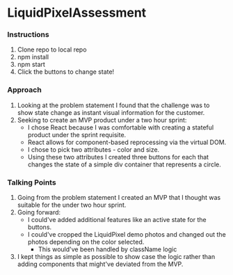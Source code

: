 # LiquidPixelAssessment

### Instructions
1. Clone repo to local repo
2. npm install
3. npm start
4. Click the buttons to change state!

### Approach
1. Looking at the problem statement I found that the challenge was to show state change as instant visual information for the customer.
2. Seeking to create an MVP product under a two hour sprint:
    * I chose React because I was comfortable with creating a stateful product under the sprint requisite.
    * React allows for component-based reprocessing via the virtual DOM.
    * I chose to pick two attributes - color and size.
    * Using these two attributes I created three buttons for each that changes the state of a simple div container that represents a circle. 

### Talking Points
1. Going from the problem statement I created an MVP that I thought was suitable for the under two hour sprint.
2. Going forward:
    * I could've added additional features like an active state for the buttons.
    * I could've cropped the LiquidPixel demo photos and changed out the photos depending on the color selected.
        * This would've been handled by className logic
3. I kept things as simple as possible to show case the logic rather than adding components that might've deviated from the MVP.
